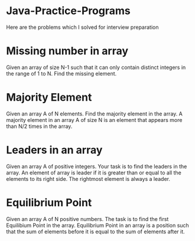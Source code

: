 # Java-Practice-Programs

Here are the problems which I solved for interview preparation

# Missing number in array 

Given an array of size N-1 such that it can only contain distinct integers in the range of 1 to N. Find the missing element.

#  Majority Element

Given an array A of N elements. Find the majority element in the array. A majority element in an array A of size N is an element that appears more than N/2 times in the array.

# Leaders in an array

Given an array A of positive integers. Your task is to find the leaders in the array. An element of array is leader if it is greater than or equal to all the elements to its right side. The rightmost element is always a leader. 

# Equilibrium Point

Given an array A of N positive numbers. The task is to find the first Equilibium Point in the array. 
Equilibrium Point in an array is a position such that the sum of elements before it is equal to the sum of elements after it.

